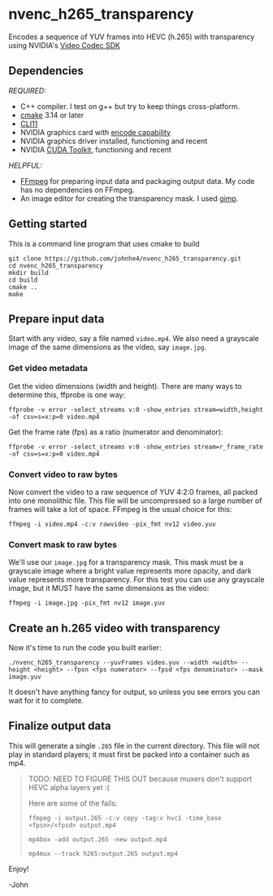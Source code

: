 # nvenc_h265_transparency
Encodes a sequence of YUV frames into HEVC (h.265) with transparency using NVIDIA's [Video Codec SDK](https://developer.nvidia.com/nvidia-video-codec-SDK)

## Dependencies
*REQUIRED:*
- C++ compiler. I test on g++ but try to keep things cross-platform.
- [cmake](https://cmake.org) 3.14 or later
- [CLI11](https://github.com/CLIUtils/CLI11)
- NVIDIA graphics card with [encode capability](https://developer.nvidia.com/video-encode-and-decode-gpu-support-matrix-new)
- NVIDIA graphics driver installed, functioning and recent
- NVIDIA [CUDA Toolkit](https://developer.nvidia.com/cuda-toolkit), functioning and recent

*HELPFUL:*
 - [FFmpeg](https://ffmpeg.org) for preparing input data and packaging output data. My code has no dependencies on FFmpeg.
 - An image editor for creating the transparency mask. I used [gimp](https://www.gimp.org).

## Getting started
This is a command line program that uses cmake to build

```
git clone https://github.com/johnhe4/nvenc_h265_transparency.git
cd nvenc_h265_transparency
mkdir build
cd build
cmake ..
make
```

## Prepare input data
Start with any video, say a file named `video.mp4`. We also need a grayscale image of the same dimensions as the video, say `image.jpg`.

### Get video metadata
Get the video dimensions (width and height).
There are many ways to determine this, ffprobe is one way:

`ffprobe -v error -select_streams v:0 -show_entries stream=width,height -of csv=s=x:p=0 video.mp4`

Get the frame rate (fps) as a ratio (numerator and denominator):

`ffprobe -v error -select_streams v:0 -show_entries stream=r_frame_rate -of csv=s=x:p=0 video.mp4`

### Convert video to raw bytes
Now convert the video to a raw sequence of YUV 4:2:0 frames, all packed into one monolithic file.
This file will be uncompressed so a large number of frames will take a lot of space.
FFmpeg is the usual choice for this:

`ffmpeg -i video.mp4 -c:v rawvideo -pix_fmt nv12 video.yuv`

### Convert mask to raw bytes
We'll use our `image.jpg` for a transparency mask. This mask must be a grayscale image where a bright value represents more opacity, and dark value represents more transparency.
For this test you can use any grayscale image, but it MUST have the same dimensions as the video:

`ffmpeg -i image.jpg -pix_fmt nv12 image.yuv`

## Create an h.265 video with transparency
Now it's time to run the code you built earlier:

`./nvenc_h265_transparency --yuvFrames video.yuv --width <width> --height <height> --fpsn <fps numerator> --fpsd <fps denominator> --mask image.yuv`

It doesn't have anything fancy for output, so unless you see errors you can wait for it to complete.

## Finalize output data
This will generate a single `.265` file in the current directory. 
This file will not play in standard players; it must first be packed into a container such as mp4.

>TODO: NEED TO FIGURE THIS OUT because muxers don't support HEVC alpha layers yet :(
>
> Here are some of the fails:
>
>`ffmpeg -i output.265 -c:v copy -tag:v hvc1 -time_base <fpsn>/<fpsd> output.mp4`
>
>`mp4box -add output.265 -new output.mp4 `
>
>`mp4mux --track h265:output.265 output.mp4`

Enjoy!

-John
